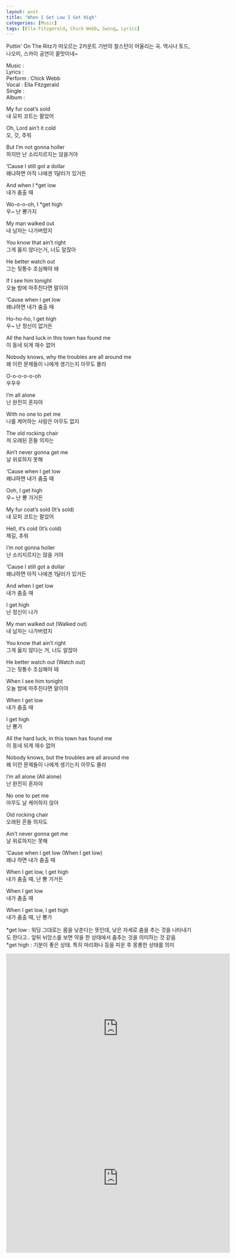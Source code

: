 ```yaml
---
layout: post
title: "When I Get Low I Get High"
categories: [Music]
tags: [Ella Fitzgerald, Chick Webb, Swing, Lyrics]
---
```


Puttin' On The Ritz가 떠오르는 2카운트 기반의 찰스턴이 어울리는 곡. 역시나 토드, 나오미, 스카이 공연이 꿀맛이네~

Music :  
Lyrics :  
Perform : Chick Webb  
Vocal : Ella Fitzgerald  
Single :  
Album :  

My fur coat’s sold  
내 모피 코트는 팔았어  

Oh, Lord ain’t it cold  
오, 갓, 추워  

But I’m not gonna holler  
하지만 난 소리지르지는 않을거야  

‘Cause I still got a dollar  
왜냐하면 아직 나에겐 1달러가 있거든  

And when I &#42;get low  
내가 춤출 때  

Wo-o-o-oh, I &#42;get high  
우~ 난 뿅가지  

My man walked out  
내 남자는 나가버렸지  

You know that ain’t right  
그게 옳지 않다는거, 너도 알잖아  

He better watch out  
그는 뒷통수 조심해야 돼  

If I see him tonight  
오늘 밤에 마주친다면 말이야  

‘Cause when I get low  
왜냐하면 내가 춤출 때  

Ho-ho-ho, I get high  
우~ 난 정신이 없거든  

All the hard luck in this town has found me  
이 동네 되게 재수 없어  

Nobody knows, why the troubles are all around me  
왜 이런 문제들이 나에게 생기는지 아무도 몰라  

O-o-o-o-o-oh  
우우우  

I’m all alone  
난 완전히 혼자야  

With no one to pet me  
나를 케어하는 사람은 아무도 없지  

The old rocking chair  
저 오래된 흔들 의자는  

Ain’t never gonna get me  
날 위로하지 못해  

‘Cause when I get low  
왜냐하면 내가 춤출 때  

Ooh, I get high  
우~ 난 뿅 가거든  

My fur coat’s sold (It’s sold)  
내 모피 코트는 팔았어  

Hell, it’s cold (It’s cold)  
제길, 추워  

I’m not gonna holler  
난 소리지르지는 않을 거야  

‘Cause I still got a dollar  
왜냐하면 아직 나에겐 1달러가 있거든  

And when I get low  
내가 춤출 때  

I get high  
난 정신이 나가  

My man walked out (Walked out)  
내 남자는 나가버렸지  

You know that ain’t right  
그게 옳지 않다는 거, 너도 알잖아  

He better watch out (Watch out)  
그는 뒷통수 조심해야 돼  

When I see him tonight  
오늘 밤에 마주친다면 말이야  

When I get low  
내가 춤출 때  

I get high  
난 뿅가  

All the hard luck, in this town has found me  
이 동네 되게 재수 없어  

Nobody knows, but the troubles are all around me  
왜 이런 문제들이 나에게 생기는지 아무도 몰라  

I’m all alone (All alone)  
난 완전히 혼자야  

No one to pet me  
아무도 날 케어하지 않아  

Old rocking chair  
오래된 흔들 의자도  

Ain’t never gonna get me  
날 위로하지는 못해  

‘Cause when I get low (When I get low)  
왜냐 하면 내가 춤출 때  

When I get low, I get high  
내가 춤출 때, 난 뿅 가거든  

When I get low  
내가 춤출 때

When I get low, I get high  
내가 춤출 때, 난 뿅가  

&#42;get low : 워딩 그대로는 몸을 낮춘다는 뜻인데, 낮은 자세로 춤을 추는 것을 나타내기도 한다고.. 앞뒤 뉘앙스를 보면 약을 한 상태에서 춤추는 것을 의미하는 것 같음  
&#42;get high : 기분이 좋은 상태. 특히 마리화나 등을 피운 후 몽롱한 상태를 의미

<iframe width="600" height="400" src="https://www.youtube.com/embed/ev69AoBWaGw" title="YouTube video player" frameborder="0" allow="accelerometer; autoplay; clipboard-write; encrypted-media; gyroscope; picture-in-picture" allowfullscreen></iframe>

<iframe width="600" height="400" src="https://www.youtube.com/embed/dbEwRaGgniw" title="YouTube video player" frameborder="0" allow="accelerometer; autoplay; clipboard-write; encrypted-media; gyroscope; picture-in-picture" allowfullscreen></iframe>